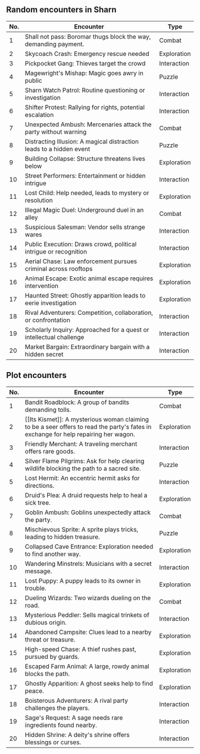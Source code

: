 ## Random encounters in Sharn

| No. | Encounter                                                           | Type        |
| --- | ------------------------------------------------------------------- | ----------- |
| 1   | Shall not pass: Boromar thugs block the way, demanding payment.     | Combat      |
| 2   | Skycoach Crash: Emergency rescue needed                             | Exploration |
| 3   | Pickpocket Gang: Thieves target the crowd                           | Interaction |
| 4   | Magewright's Mishap: Magic goes awry in public                      | Puzzle      |
| 5   | Sharn Watch Patrol: Routine questioning or investigation            | Interaction |
| 6   | Shifter Protest: Rallying for rights, potential escalation          | Interaction |
| 7   | Unexpected Ambush: Mercenaries attack the party without warning     | Combat      |
| 8   | Distracting Illusion: A magical distraction leads to a hidden event | Puzzle      |
| 9   | Building Collapse: Structure threatens lives below                  | Exploration |
| 10  | Street Performers: Entertainment or hidden intrigue                 | Interaction |
| 11  | Lost Child: Help needed, leads to mystery or resolution             | Exploration |
| 12  | Illegal Magic Duel: Underground duel in an alley                    | Combat      |
| 13  | Suspicious Salesman: Vendor sells strange wares                     | Interaction |
| 14  | Public Execution: Draws crowd, political intrigue or recognition    | Interaction |
| 15  | Aerial Chase: Law enforcement pursues criminal across rooftops      | Exploration |
| 16  | Animal Escape: Exotic animal escape requires intervention           | Exploration |
| 17  | Haunted Street: Ghostly apparition leads to eerie investigation     | Exploration |
| 18  | Rival Adventurers: Competition, collaboration, or confrontation     | Interaction |
| 19  | Scholarly Inquiry: Approached for a quest or intellectual challenge | Interaction |
| 20  | Market Bargain: Extraordinary bargain with a hidden secret          | Interaction |


## Plot encounters

| No. | Encounter                                                                                                                           | Type        |
| --- | ----------------------------------------------------------------------------------------------------------------------------------- | ----------- |
| 1   | Bandit Roadblock: A group of bandits demanding tolls.                                                                               | Combat      |
| 2   | [[Its Kismet]]: A mysterious woman claiming to be a seer offers to read the party's fates in exchange for help repairing her wagon. | Exploration |
| 3   | Friendly Merchant: A traveling merchant offers rare goods.                                                                          | Interaction |
| 4   | Silver Flame Pilgrims: Ask for help clearing wildlife blocking the path to a sacred site.                                           | Puzzle      |
| 5   | Lost Hermit: An eccentric hermit asks for directions.                                                                               | Interaction |
| 6   | Druid's Plea: A druid requests help to heal a sick tree.                                                                            | Exploration |
| 7   | Goblin Ambush: Goblins unexpectedly attack the party.                                                                               | Combat      |
| 8   | Mischievous Sprite: A sprite plays tricks, leading to hidden treasure.                                                              | Puzzle      |
| 9   | Collapsed Cave Entrance: Exploration needed to find another way.                                                                    | Exploration |
| 10  | Wandering Minstrels: Musicians with a secret message.                                                                               | Interaction |
| 11  | Lost Puppy: A puppy leads to its owner in trouble.                                                                                  | Exploration |
| 12  | Dueling Wizards: Two wizards dueling on the road.                                                                                   | Combat      |
| 13  | Mysterious Peddler: Sells magical trinkets of dubious origin.                                                                       | Interaction |
| 14  | Abandoned Campsite: Clues lead to a nearby threat or treasure.                                                                      | Exploration |
| 15  | High-speed Chase: A thief rushes past, pursued by guards.                                                                           | Exploration |
| 16  | Escaped Farm Animal: A large, rowdy animal blocks the path.                                                                         | Exploration |
| 17  | Ghostly Apparition: A ghost seeks help to find peace.                                                                               | Exploration |
| 18  | Boisterous Adventurers: A rival party challenges the players.                                                                       | Interaction |
| 19  | Sage's Request: A sage needs rare ingredients found nearby.                                                                         | Interaction |
| 20  | Hidden Shrine: A deity's shrine offers blessings or curses.                                                                         | Interaction |